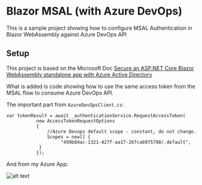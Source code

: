 # Blazor MSAL (with Azure DevOps)
This is a sample project showing how to configure MSAL Authentication in Blazor WebAssembly against Azure DevOps API

## Setup
This project is based on the Microsoft Doc [Secure an ASP.NET Core Blazor WebAssembly standalone app with Azure Active Directory](https://docs.microsoft.com/en-us/aspnet/core/security/blazor/webassembly/standalone-with-azure-active-directory?view=aspnetcore-3.1)

What is added is code showing how to use the same access token from the MSAL flow to consume Azure DevOps API. 

The important part from `AzureDevOpsClient.cs`:
```
var tokenResult = await _authenticationService.RequestAccessToken(
           new AccessTokenRequestOptions
           {
               //Azure Devops default scope - constant, do not change.
               Scopes = new[] {
                    "499b84ac-1321-427f-aa17-267ca6975798/.default",
            }
           });
```

And from my Azure App:

![alt text](https://github.com/MortenMeisler/Blazor.MSAL/blob/master/appreg.png)

